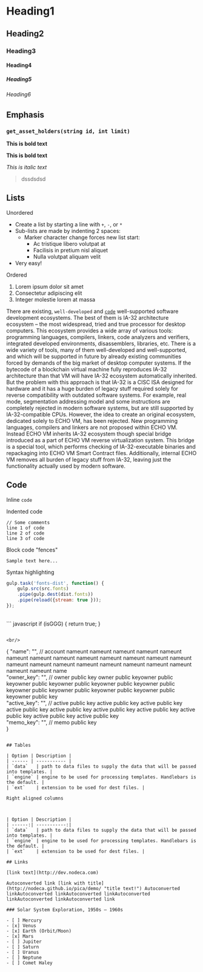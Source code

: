 # Heading1
## Heading2
### Heading3
#### Heading4
##### Heading5
###### Heading6

## Emphasis


### `get_asset_holders(string id, int limit)`

**This is bold text**

__This is bold text__

*This is italic text*

> dssdsdsd


## Lists

Unordered

+ Create a list by starting a line with `+`, `-`, or `*`
+ Sub-lists are made by indenting 2 spaces:
  - Marker character change forces new list start:
    * Ac tristique libero volutpat at
    + Facilisis in pretium nisl aliquet
    - Nulla volutpat aliquam velit
+ Very easy!


Ordered

1. Lorem ipsum dolor sit amet
2. Consectetur adipiscing elit
3. Integer molestie lorem at massa



There are existing, `well-developed` and  [`code`](http://google.by) well-supported software development ecosystems. The best of them is IA-32 architecture ecosystem – the most widespread, tried and true processor for desktop computers. This ecosystem provides a wide array of various tools: programming languages, compilers, linkers, code analyzers and verifiers, integrated developed environments, disassemblers, libraries, etc. There is a wide variety of tools, many of them well-developed and well-supported, and which will be supported in future by already existing communities forced by demands of the big market of desktop computer systems. If the bytecode of a blockchain virtual machine fully reproduces IA-32 architecture than that VM will have IA-32 ecosystem automatically inherited. But the problem with this approach is that IA-32 is a CISC ISA designed for hardware and it has a huge burden of legacy stuff required solely for reverse compatibility with outdated software systems. For example, real mode, segmentation addressing model and some instructions are completely rejected in modern software systems, but are still supported by IA-32-compatible CPUs. However, the idea to create an original ecosystem, dedicated solely to ECHO VM, has been rejected. New programming languages, compilers and linkers are not proposed within ECHO VM. Instead ECHO VM inherits IA-32 ecosystem though special bridge introduced as a part of ECHO VM reverse virtualization system. This bridge is a special tool, which performs checking of IA-32-executable binaries and repackaging into ECHO VM Smart Contract files. Additionally, internal ECHO VM removes all burden of legacy stuff from IA-32, leaving just the functionality actually used by modern software.<br>


## Code

Inline `code`

Indented code

    // Some comments
    line 1 of code
    line 2 of code
    line 3 of code


Block code "fences"

```
Sample text here...
```

Syntax highlighting

``` javascript
gulp.task('fonts-dist', function() {
	gulp.src(src.fonts)
	.pipe(gulp.dest(dist.fonts))
	.pipe(reload({stream: true }));
});

```
<br/>
``` javascript
if (isGGG) {
	return true;
}

```

<br/>
```
{
	"name": "", // account nameunt nameunt nameunt nameunt nameunt nameunt nameunt nameunt nameunt nameunt nameunt nameunt nameunt nameunt nameunt nameunt nameunt nameunt nameunt nameunt nameunt nameunt nameunt name           
	"owner_key": "", // owner public key owner public keyowner public keyowner public keyowner public keyowner public keyowner public keyowner public keyowner public keyowner public keyowner public keyowner public key             
	"active_key": "", // active public key  active public key  active public key  active public key  active public key  active public key  active public key  active public key  active public key  active public key            
	"memo_key": "", // memo public key         
}
```

## Tables

| Option | Description |
| ------ | ----------- |
| `data`   | path to data files to supply the data that will be passed into templates. |
| `engine` | engine to be used for processing templates. Handlebars is the default. |
| `ext`    | extension to be used for dest files. |

Right aligned columns



| Option | Description |
| ------:| -----------:|
| `data`   | path to data files to supply the data that will be passed into templates. |
| `engine` | engine to be used for processing templates. Handlebars is the default. |
| `ext`    | extension to be used for dest files. |

## Links

[link text](http://dev.nodeca.com)

Autoconverted link [link with title](http://nodeca.github.io/pica/demo/ "title text!") Autoconverted linkAutoconverted linkAutoconverted linkAutoconverted linkAutoconverted linkAutoconverted link

### Solar System Exploration, 1950s – 1960s

- [ ] Mercury
- [x] Venus
- [x] Earth (Orbit/Moon)
- [x] Mars
- [ ] Jupiter
- [ ] Saturn
- [ ] Uranus
- [ ] Neptune
- [ ] Comet Haley